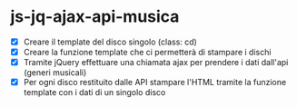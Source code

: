 # js-jq-ajax-api-musica

- [x] Creare il template del disco singolo (class: cd)
- [x] Creare la funzione template che ci permetterà di stampare i dischi
- [x] Tramite jQuery effettuare una chiamata ajax per prendere i dati dall'api (generi musicali)
- [x] Per ogni disco restituito dalle API stampare l'HTML tramite la funzione template con i dati di un singolo disco